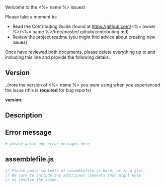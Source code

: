 Welcome to the <%= name %> issues! 

Please take a moment to:

- Read the Contributing Guide (found at https://github.com/<%= owner %>/<%= name %>/tree/master/.github/contributing.md)
- Review the project readme (you might find advice about creating new issues)


Once have reviewed both documents, please delete everything up to and including this line and provide the following details.


## Version

_(note the version of <%= name %> you were using when you experienced the issue (this is **required** for bug reports)

**version**: 

## Description



## Error message

```sh
# please paste any error messages here
```

## assemblefile.js

```js
// Please paste contents of assemblefile.js here, or in a gist. 
// Be sure to include any additional comments that might help
// us resolve the issue.
```